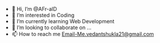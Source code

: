 - 👋 Hi, I’m @AFr-aID
- 👀 I’m interested in Coding
- 🌱 I’m currently learning Web Development
- 💞️ I’m looking to collaborate on ...
- 📫 How to reach me  Email-Me.vedantshukla21@gmail.com

<!---
AFr-aID/AFr-aID is a ✨ special ✨ repository because its `README.md` (this file) appears on your GitHub profile.
You can click the Preview link to take a look at your changes.
--->
